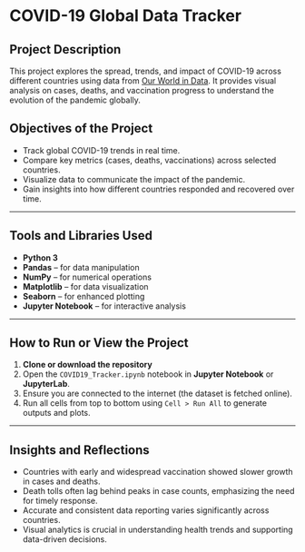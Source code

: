 # COVID-19 Global Data Tracker

## Project Description
This project explores the spread, trends, and impact of COVID-19 across different countries using data from [Our World in Data](https://ourworldindata.org/coronavirus). It provides visual analysis on cases, deaths, and vaccination progress to understand the evolution of the pandemic globally.



## Objectives of the Project
- Track global COVID-19 trends in real time.
- Compare key metrics (cases, deaths, vaccinations) across selected countries.
- Visualize data to communicate the impact of the pandemic.
- Gain insights into how different countries responded and recovered over time.

---

##  Tools and Libraries Used
- **Python 3**
- **Pandas** – for data manipulation
- **NumPy** – for numerical operations
- **Matplotlib** – for data visualization
- **Seaborn** – for enhanced plotting
- **Jupyter Notebook** – for interactive analysis

---

##  How to Run or View the Project
1. **Clone or download the repository**
2. Open the `COVID19_Tracker.ipynb` notebook in **Jupyter Notebook** or **JupyterLab**.
3. Ensure you are connected to the internet (the dataset is fetched online).
4. Run all cells from top to bottom using `Cell > Run All` to generate outputs and plots.

---

## Insights and Reflections
- Countries with early and widespread vaccination showed slower growth in cases and deaths.
- Death tolls often lag behind peaks in case counts, emphasizing the need for timely response.
- Accurate and consistent data reporting varies significantly across countries.
- Visual analytics is crucial in understanding health trends and supporting data-driven decisions.


